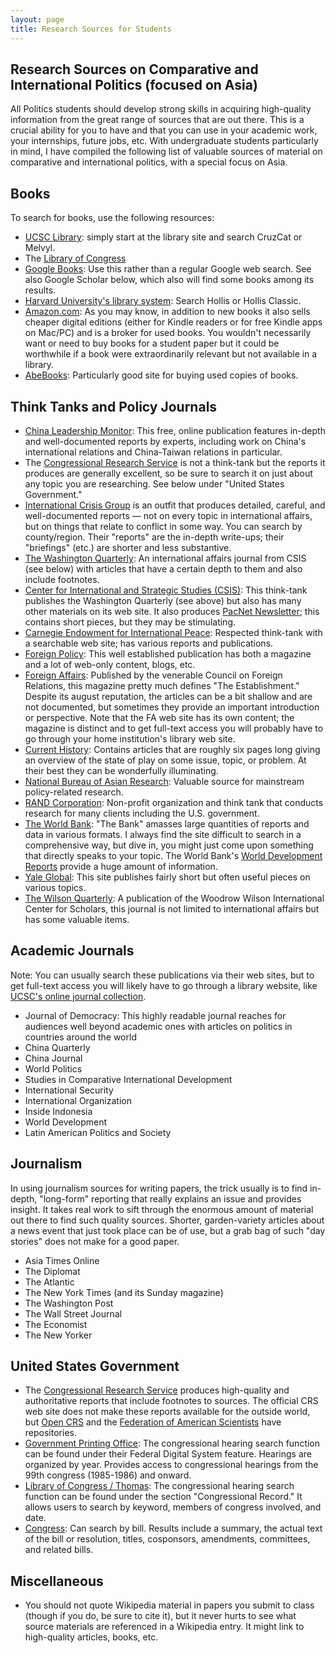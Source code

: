 ```yaml
---
layout: page
title: Research Sources for Students
---
```

## Research Sources on Comparative and International Politics (focused on Asia)

All Politics students should develop strong skills in acquiring high-quality information from the great range of sources that are out there. This is a crucial ability for you to have and that you can use in your academic work, your internships, future jobs, etc. With undergraduate students particularly in mind, I have compiled the following list of valuable sources of material on comparative and international politics, with a special focus on Asia.

## Books

To search for books, use the following resources:

+ [UCSC Library](http://library.ucsc.edu/): simply start at the library site and search CruzCat or Melvyl.
+ The [Library of Congress](http://www.loc.gov/index.html)
+ [Google Books](http://books.google.com): Use this rather than a regular Google web search. See also Google Scholar below, which also will find some books among its results.
+ [Harvard University's library system](http://lib.harvard.edu/): Search Hollis or Hollis Classic.
+ [Amazon.com](http://amazon.com): As you may know, in addition to new books it also sells cheaper digital editions (either for Kindle readers or for free Kindle apps on Mac/PC) and is a broker for used books. You wouldn't necessarily want or need to buy books for a student paper but it could be worthwhile if a book were extraordinarily relevant but not available in a library.
+ [AbeBooks](http://www.abebooks.com/): Particularly good site for buying used copies of books.

## Think Tanks and Policy Journals

+ [China Leadership Monitor](http://www.hoover.org/publications/china-leadership-monitor): This free, online publication features in-depth and well-documented reports by experts, including work on China's international relations and China-Taiwan relations in particular.
+ The <u>Congressional Research Service</u> is not a think-tank but the reports it produces are generally excellent, so be sure to search it on just about any topic you are researching. See below under "United States Government."
+ [International Crisis Group](http://www.crisisgroup.org/) is an outfit that produces detailed, careful, and well-documented reports &#8212; not on every topic in international affairs, but on things that relate to conflict in some way. You can search by county/region. Their "reports" are the in-depth write-ups; their "briefings" (etc.) are shorter and less substantive.
+ [The Washington Quarterly](http://csis.org/twq/): An international affairs journal from CSIS (see below) with articles that have a certain depth to them and also include footnotes.
+ [Center for International and Strategic Studies (CSIS)](http://csis.org/): This think-tank publishes the Washington Quarterly (see above) but also has many other materials on its web site. It also produces [PacNet Newsletter](http://csis.org/program/pacnet-newsletter); this contains short pieces, but they may be stimulating.
+ [Carnegie Endowment for International Peace](http://www.carnegieendowment.org/): Respected think-tank with a searchable web site; has various reports and publications.
+ [Foreign Policy](http://www.foreignpolicy.com/): This well established publication has both a magazine and a lot of web-only content, blogs, etc.
+ [Foreign Affairs](http://www.foreignaffairs.com/): Published by the venerable Council on Foreign Relations, this magazine pretty much defines "The Establishment." Despite its august reputation, the articles can be a bit shallow and are not documented, but sometimes they provide an important introduction or perspective. Note that the FA web site has its own content; the magazine is distinct and to get full-text access you will probably have to go through your home institution's library web site.
+ <u>Current History</u>: Contains articles that are roughly six pages long giving an overview of the state of play on some issue, topic, or problem. At their best they can be wonderfully illuminating.
+ [National Bureau of Asian Research](http://www.nbr.org/): Valuable source for mainstream policy-related research.
+ [RAND Corporation](http://www.rand.org/): Non-profit organization and think tank that conducts research for many clients including the U.S. government.
+ [The World Bank](http://www.worldbank.org): "The Bank" amasses large quantities of reports and data in various formats. I always find the site difficult to search in a comprehensive way, but dive in, you might just come upon something that directly speaks to your topic. The World Bank's [World Development Reports](http://wdronline.worldbank.org) provide a huge amount of information.
+ [Yale Global](http://yaleglobal.yale.edu/): This site publishes fairly short but often useful pieces on various topics.
+ [The Wilson Quarterly](http://www.wilsonquarterly.com/): A publication of the Woodrow Wilson International Center for Scholars, this journal is not limited to international affairs but has some valuable items.

## Academic Journals

Note: You can usually search these publications via their web sites, but to get full-text access you will likely have to go through a library website, like [UCSC's online journal collection](http://library.ucsc.edu/find/online-journals).

+ Journal of Democracy: This highly readable journal reaches for audiences well beyond academic ones with articles on politics in countries around the world 
+ China Quarterly
+ China Journal
+ World Politics
+ Studies in Comparative International Development
+ International Security
+ International Organization
+ Inside Indonesia
+ World Development
+ Latin American Politics and Society

## Journalism

In using journalism sources for writing papers, the trick usually is to find in-depth, "long-form" reporting that really explains an issue and provides insight. It takes real work to sift through the enormous amount of material out there to find such quality sources. Shorter, garden-variety articles about a news event that just took place can be of use, but a grab bag of such "day stories" does not make for a good paper.

+ Asia Times Online
+ The Diplomat
+ The Atlantic
+ The New York Times (and its Sunday magazine)
+ The Washington Post
+ The Wall Street Journal
+ The Economist
+ The New Yorker

## United States Government

+ The <u>Congressional Research Service</u> produces high-quality and authoritative reports that include footnotes to sources. The official CRS web site does not make these reports available for the outside world, but [Open CRS](https://opencrs.com/) and the [Federation of American Scientists](http://www.fas.org/sgp/crs/index.html) have repositories.
+ [Government Printing Office](http://www.gpo.gov/fdsys/browse/collection.action?collectionCode=CHRG): The congressional hearing search function can be found under their Federal Digital System feature. Hearings are organized by year. Provides access to congressional hearings from the 99th congress (1985-1986) and onward.
+ [Library of Congress / Thomas](http://thomas.loc.gov/home/LegislativeData.php?&amp;n=Record): The congressional hearing search function can be found under the section "Congressional Record." It allows users to search by keyword, members of congress involved, and date.
+ [Congress](http://www.congress.gov): Can search by bill. Results include a summary, the actual text of the bill or resolution, titles, cosponsors, amendments, committees, and related bills.

## Miscellaneous

+ You should not quote Wikipedia material in papers you submit to class (though if you do, be sure to cite it), but it never hurts to see what source materials are referenced in a Wikipedia entry. It might link to high-quality articles, books, etc.
